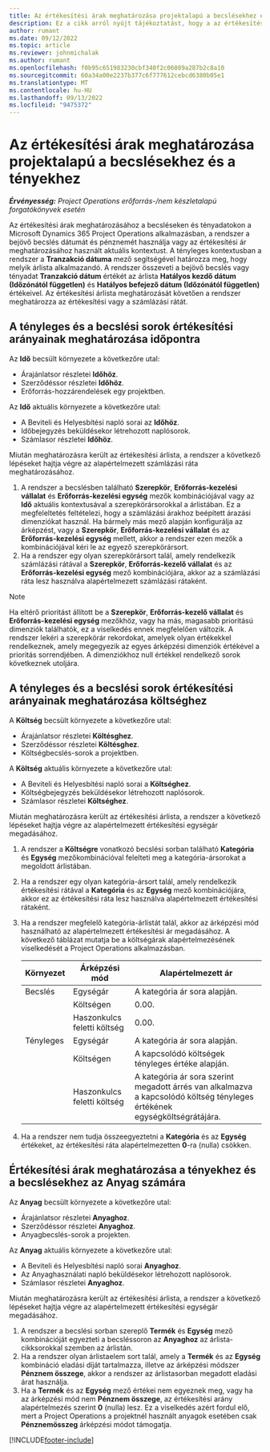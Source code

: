 ```yaml
---
title: Az értékesítési árak meghatározása projektalapú a becslésekhez és a tényekhez
description: Ez a cikk arról nyújt tájékoztatást, hogy a az értékesítési árakat hogyan használják a projekt alapú becslésekhez, és a tényadatok hogyan lesznek meghatározva.
author: rumant
ms.date: 09/12/2022
ms.topic: article
ms.reviewer: johnmichalak
ms.author: rumant
ms.openlocfilehash: f0b95c651983230cbf340f2c06089a287b2c8a10
ms.sourcegitcommit: 60a34a00e2237b377c6f777612cebcd6380b05e1
ms.translationtype: MT
ms.contentlocale: hu-HU
ms.lasthandoff: 09/13/2022
ms.locfileid: "9475372"
---
```

#  <a name="determine-sales-prices-for-project-based-estimates-and-actuals"></a>Az értékesítési árak meghatározása projektalapú a becslésekhez és a tényekhez

_**Érvényesség:** Project Operations erőforrás-/nem készletalapú forgatókönyvek esetén_

Az értékesítési árak meghatározásához a becsléseken és tényadatokon a Microsoft Dynamics 365 Project Operations alkalmazásban, a rendszer a bejövő becslés dátumát és pénznemét használja vagy az értékesítési ár meghatározásához használt aktuális kontextust. A tényleges kontextusban a rendszer a **Tranzakció dátuma** mező segítségével határozza meg, hogy melyik árlista alkalmazandó. A rendszer összeveti a bejövő becslés vagy tényadat **Tranzakció dátum** értékét az árlista **Hatályos kezdő dátum (Időzónától független)** és **Hatályos befejező dátum (Időzónától független)** értékeivel. Az értékesítési árlista meghatározását követően a rendszer meghatározza az értékesítési vagy a számlázási rátát.

## <a name="determining-sales-rates-on-actual-and-estimate-lines-for-time"></a>A tényleges és a becslési sorok értékesítési arányainak meghatározása időpontra

Az **Idő** becsült környezete a következőre utal:

- Árajánlatsor részletei **Időhöz**.
- Szerződéssor részletei **Időhöz**.
- Erőforrás-hozzárendelések egy projektben.

Az **Idő** aktuális környezete a következőre utal:

- A Beviteli és Helyesbítési napló sorai az **Időhöz**.
- Időbejegyzés beküldésekor létrehozott naplósorok.
- Számlasor részletei **Időhöz**. 

Miután meghatározásra került az értékesítési árlista, a rendszer a következő lépéseket hajtja végre az alapértelmezett számlázási ráta meghatározásához.

1. A rendszer a becslésben található **Szerepkör**, **Erőforrás-kezelési vállalat** és **Erőforrás-kezelési egység** mezők kombinációjával vagy az **Idő** aktuális kontextusával a szerepkörársorokkal a árlistában. Ez a megfeleltetés feltételezi, hogy a számlázási árakhoz beépített árazási dimenziókat használ. Ha bármely más mező alapján konfigurálja az árképzést, vagy a **Szerepkör**, **Erőforrás-kezelési vállalat** és az **Erőforrás-kezelési egység** mellett, akkor a rendszer ezen mezők a kombinációjával kéri le az egyező szerepkörársort.
1. Ha a rendszer egy olyan szerepkörársort talál, amely rendelkezik számlázási rátával a **Szerepkör**, **Erőforrás-kezelő vállalat** és az **Erőforrás-kezelési egység** mező kombinációjára, akkor az a számlázási ráta lesz használva alapértelmezett számlázási rátaként.

> [!NOTE]
> Ha eltérő prioritást állított be a **Szerepkör**, **Erőforrás-kezelő vállalat** és **Erőforrás-kezelési egység** mezőkhöz, vagy ha más, magasabb prioritású dimenziók találhatók, ez a viselkedés ennek megfelelően változik. A rendszer lekéri a szerepkörár rekordokat, amelyek olyan értékekkel rendelkeznek, amely megegyezik az egyes árképzési dimenziók értékével a prioritás sorrendjében. A dimenziókhoz null értékkel rendelkező sorok következnek utoljára.

## <a name="determining-sales-rates-on-actual-and-estimate-lines-for-expense"></a>A tényleges és a becslési sorok értékesítési arányainak meghatározása költséghez

A **Költség** becsült környezete a következőre utal:

- Árajánlatsor részletei **Költésghez**.
- Szerződéssor részletei **Költésghez**.
- Költségbecslés-sorok a projektben.

A **Költség** aktuális környezete a következőre utal:

- A Beviteli és Helyesbítési napló sorai a **Költséghez**.
- Költségbejegyzés beküldésekor létrehozott naplósorok.
- Számlasor részletei **Költséghez**. 

Miután meghatározásra került az értékesítési árlista, a rendszer a következő lépéseket hajtja végre az alapértelmezett értékesítési egységár megadásához.

1. A rendszer a **Költségre** vonatkozó becslési sorban található **Kategória** és **Egység** mezőkombinációval felelteti meg a kategória-ársorokat a megoldott árlistában.
1. Ha a rendszer egy olyan kategória-ársort talál, amely rendelkezik értékesítési rátával a **Kategória** és az **Egység** mező kombinációjára, akkor ez az értékesítési ráta lesz használva alapértelmezett értékesítési rátaként.
1. Ha a rendszer megfelelő kategória-árlistát talál, akkor az árképzési mód használható az alapértelmezett értékesítési ár megadásához. A következő táblázat mutatja be a költségárak alapértelmezésének viselkedését a Project Operations alkalmazásban.

    | Környezet | Árképzési mód | Alapértelmezett ár |
    | --- | --- | --- |
    | Becslés | Egységár | A kategória ár sora alapján. |
    |        | Költségen | 0.00. |
    |        | Haszonkulcs feletti költség | 0.00. |
    | Tényleges | Egységár | A kategória ár sora alapján. |
    |        | Költségen | A kapcsolódó költségek tényleges értéke alapján. |
    |        | Haszonkulcs feletti költség | A kategória ár sora szerint megadott árrés van alkalmazva a kapcsolódó költség tényleges értékének egységköltségrátájára. |

1. Ha a rendszer nem tudja összeegyeztetni a **Kategória** és az **Egység** értékeket, az értékesítési ráta alapértelmezetten **0**-ra (nulla) csökken.

## <a name="determining-sales-rates-on-actual-and-estimate-lines-for-material"></a>Értékesítési árak meghatározása a tényekhez és a becslésekhez az Anyag számára

Az **Anyag** becsült környezete a következőre utal:

- Árajánlatsor részletei **Anyaghoz**.
- Szerződéssor részletei **Anyaghoz**.
- Anyagbecslés-sorok a projekten.

Az **Anyag** aktuális környezete a következőre utal:

- A Beviteli és Helyesbítési napló sorai **Anyaghoz**.
- Az Anyaghasználati napló beküldésekor létrehozott naplósorok.
- Számlasor részletei **Anyaghoz**. 

Miután meghatározásra került az értékesítési árlista, a rendszer a következő lépéseket hajtja végre az alapértelmezett értékesítési egységár megadásához.

1. A rendszer a becslési sorban szereplő **Termék** és **Egység** mező kombinációját egyezteti a becsléssoron az **Anyaghoz** az árlista-cikksorokkal szemben az árlistán.
1. Ha a rendszer olyan árlistaelem sort talál, amely a **Termék** és az **Egység** kombináció eladási díját tartalmazza, illetve az árképzési módszer **Pénznem összege**, akkor a rendszer az árlistasorban megadott eladási árat használja. 
1. Ha a **Termék** és az **Egység** mező értékei nem egyeznek meg, vagy ha az árképzési mód nem **Pénznem összege**, az értékesítési arány alapértelmezés szerint **0** (nulla) lesz. Ez a viselkedés azért fordul elő, mert a Project Operations a projektnél használt anyagok esetében csak **Pénznemösszeg** árképzési módot támogatja.

[!INCLUDE[footer-include](../includes/footer-banner.md)]
